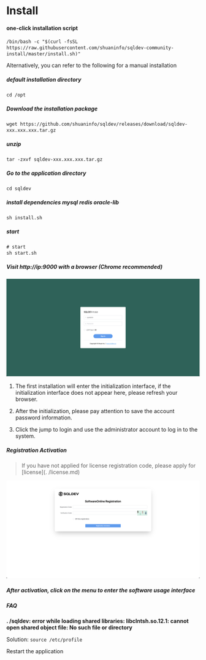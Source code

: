 # Install

#### one-click installation script

```
/bin/bash -c "$(curl -fsSL https://raw.githubusercontent.com/shuaninfo/sqldev-community-install/master/install.sh)"
```

Alternatively, you can refer to the following for a manual installation

##### default installation directory

```
cd /opt
```

##### Download the installation package

```
wget https://github.com/shuaninfo/sqldev/releases/download/sqldev-xxx.xxx.xxx.tar.gz
```

##### unzip

```
tar -zxvf sqldev-xxx.xxx.xxx.tar.gz
```

##### Go to the application directory

```
cd sqldev
```

##### install dependencies mysql redis oracle-lib

```
sh install.sh
```


##### start

```
# start
sh start.sh

```



##### Visit http://ip:9000 with a browser (Chrome recommended)



![](./img/install1.png)



1. The first installation will enter the initialization interface, if the initialization interface does not appear here, please refresh your browser.

2. After the initialization, please pay attention to save the account password information.

3. Click the jump to login and use the administrator account to log in to the system.



##### Registration Activation

> If you have not applied for license registration code, please apply for [license](. /license.md)



![](./img/install2.png)







##### After activation, click on the menu to enter the software usage interface










##### FAQ

**. /sqldev: error while loading shared libraries: libclntsh.so.12.1: cannot open shared object file: No such file or directory**

Solution: `source /etc/profile `

Restart the application
